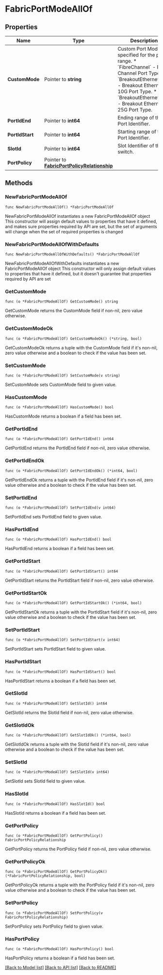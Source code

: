 # FabricPortModeAllOf

## Properties

Name | Type | Description | Notes
------------ | ------------- | ------------- | -------------
**CustomMode** | Pointer to **string** | Custom Port Mode specified for the port range. * &#x60;FibreChannel&#x60; - Fibre Channel Port Types. * &#x60;BreakoutEthernet10G&#x60; - Breakout Ethernet 10G Port Type. * &#x60;BreakoutEthernet25G&#x60; - Breakout Ethernet 25G Port Type. | [optional] [default to "FibreChannel"]
**PortIdEnd** | Pointer to **int64** | Ending range of the Port Identifier. | [optional] 
**PortIdStart** | Pointer to **int64** | Starting range of the Port Identifier. | [optional] 
**SlotId** | Pointer to **int64** | Slot Identifier of the switch. | [optional] 
**PortPolicy** | Pointer to [**FabricPortPolicyRelationship**](fabric.PortPolicy.Relationship.md) |  | [optional] 

## Methods

### NewFabricPortModeAllOf

`func NewFabricPortModeAllOf() *FabricPortModeAllOf`

NewFabricPortModeAllOf instantiates a new FabricPortModeAllOf object
This constructor will assign default values to properties that have it defined,
and makes sure properties required by API are set, but the set of arguments
will change when the set of required properties is changed

### NewFabricPortModeAllOfWithDefaults

`func NewFabricPortModeAllOfWithDefaults() *FabricPortModeAllOf`

NewFabricPortModeAllOfWithDefaults instantiates a new FabricPortModeAllOf object
This constructor will only assign default values to properties that have it defined,
but it doesn't guarantee that properties required by API are set

### GetCustomMode

`func (o *FabricPortModeAllOf) GetCustomMode() string`

GetCustomMode returns the CustomMode field if non-nil, zero value otherwise.

### GetCustomModeOk

`func (o *FabricPortModeAllOf) GetCustomModeOk() (*string, bool)`

GetCustomModeOk returns a tuple with the CustomMode field if it's non-nil, zero value otherwise
and a boolean to check if the value has been set.

### SetCustomMode

`func (o *FabricPortModeAllOf) SetCustomMode(v string)`

SetCustomMode sets CustomMode field to given value.

### HasCustomMode

`func (o *FabricPortModeAllOf) HasCustomMode() bool`

HasCustomMode returns a boolean if a field has been set.

### GetPortIdEnd

`func (o *FabricPortModeAllOf) GetPortIdEnd() int64`

GetPortIdEnd returns the PortIdEnd field if non-nil, zero value otherwise.

### GetPortIdEndOk

`func (o *FabricPortModeAllOf) GetPortIdEndOk() (*int64, bool)`

GetPortIdEndOk returns a tuple with the PortIdEnd field if it's non-nil, zero value otherwise
and a boolean to check if the value has been set.

### SetPortIdEnd

`func (o *FabricPortModeAllOf) SetPortIdEnd(v int64)`

SetPortIdEnd sets PortIdEnd field to given value.

### HasPortIdEnd

`func (o *FabricPortModeAllOf) HasPortIdEnd() bool`

HasPortIdEnd returns a boolean if a field has been set.

### GetPortIdStart

`func (o *FabricPortModeAllOf) GetPortIdStart() int64`

GetPortIdStart returns the PortIdStart field if non-nil, zero value otherwise.

### GetPortIdStartOk

`func (o *FabricPortModeAllOf) GetPortIdStartOk() (*int64, bool)`

GetPortIdStartOk returns a tuple with the PortIdStart field if it's non-nil, zero value otherwise
and a boolean to check if the value has been set.

### SetPortIdStart

`func (o *FabricPortModeAllOf) SetPortIdStart(v int64)`

SetPortIdStart sets PortIdStart field to given value.

### HasPortIdStart

`func (o *FabricPortModeAllOf) HasPortIdStart() bool`

HasPortIdStart returns a boolean if a field has been set.

### GetSlotId

`func (o *FabricPortModeAllOf) GetSlotId() int64`

GetSlotId returns the SlotId field if non-nil, zero value otherwise.

### GetSlotIdOk

`func (o *FabricPortModeAllOf) GetSlotIdOk() (*int64, bool)`

GetSlotIdOk returns a tuple with the SlotId field if it's non-nil, zero value otherwise
and a boolean to check if the value has been set.

### SetSlotId

`func (o *FabricPortModeAllOf) SetSlotId(v int64)`

SetSlotId sets SlotId field to given value.

### HasSlotId

`func (o *FabricPortModeAllOf) HasSlotId() bool`

HasSlotId returns a boolean if a field has been set.

### GetPortPolicy

`func (o *FabricPortModeAllOf) GetPortPolicy() FabricPortPolicyRelationship`

GetPortPolicy returns the PortPolicy field if non-nil, zero value otherwise.

### GetPortPolicyOk

`func (o *FabricPortModeAllOf) GetPortPolicyOk() (*FabricPortPolicyRelationship, bool)`

GetPortPolicyOk returns a tuple with the PortPolicy field if it's non-nil, zero value otherwise
and a boolean to check if the value has been set.

### SetPortPolicy

`func (o *FabricPortModeAllOf) SetPortPolicy(v FabricPortPolicyRelationship)`

SetPortPolicy sets PortPolicy field to given value.

### HasPortPolicy

`func (o *FabricPortModeAllOf) HasPortPolicy() bool`

HasPortPolicy returns a boolean if a field has been set.


[[Back to Model list]](../README.md#documentation-for-models) [[Back to API list]](../README.md#documentation-for-api-endpoints) [[Back to README]](../README.md)


